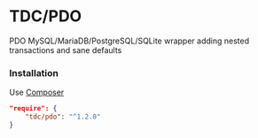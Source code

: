 # TDC/PDO
PDO MySQL/MariaDB/PostgreSQL/SQLite wrapper adding nested transactions and sane defaults

### Installation
Use [Composer](https://getcomposer.org/)

```json
"require": {
    "tdc/pdo": "^1.2.0"
}
```
